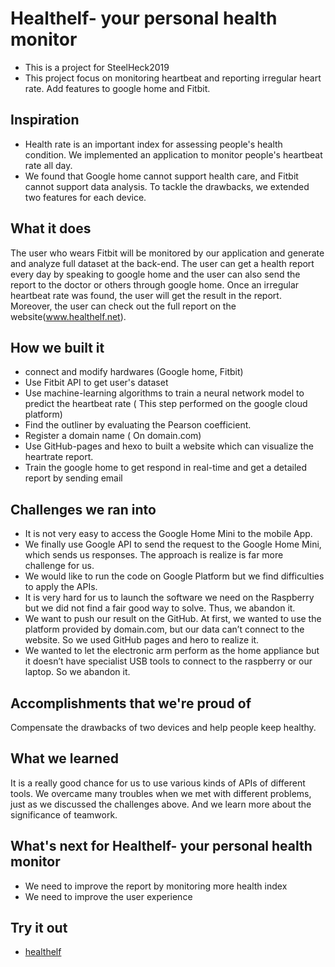 # Healthelf- your personal health monitor
- This is a project for SteelHeck2019
- This project focus on monitoring heartbeat and reporting irregular heart rate. Add features to google home and Fitbit.

## Inspiration
- Health rate is an important index for assessing people's health condition. We implemented an application to monitor people's heartbeat rate all day.
- We found that Google home cannot support health care, and Fitbit cannot support data analysis. To tackle the drawbacks, we extended two features for each device.

## What it does
The user who wears Fitbit will be monitored by our application and generate and analyze full dataset at the back-end. The user can get a health report every day by speaking to google home and the user can also send the report to the doctor or others through google home. Once an irregular heartbeat rate was found, the user will get the result in the report. Moreover, the user can check out the full report on the website(www.healthelf.net).

## How we built it
- connect and modify hardwares (Google home, Fitbit)
- Use Fitbit API to get user's dataset
- Use machine-learning algorithms to train a neural network model to predict the heartbeat rate ( This step performed on the google cloud platform)
- Find the outliner by evaluating the Pearson coefficient.
- Register a domain name ( On domain.com)
- Use GitHub-pages and hexo to built a website which can visualize the heartrate report.
- Train the google home to get respond in real-time and get a detailed report by sending email

## Challenges we ran into
- It is not very easy to access the Google Home Mini to the mobile App.
- We finally use Google API to send the request to the Google Home Mini, which sends us responses. The approach is realize is far more challenge for us.
- We would like to run the code on Google Platform but we find difficulties to apply the APIs.
- It is very hard for us to launch the software we need on the Raspberry but we did not find a fair good way to solve. Thus, we abandon it.
- We want to push our result on the GitHub. At first, we wanted to use the platform provided by domain.com, but our data can’t connect to the website. So we used GitHub pages and hero to realize it.
- We wanted to let the electronic arm perform as the home appliance but it doesn’t have specialist USB tools to connect to the raspberry or our laptop. So we abandon it.

## Accomplishments that we're proud of
Compensate the drawbacks of two devices and help people keep healthy.

## What we learned
It is a really good chance for us to use various kinds of APIs of different tools. We overcame many troubles when we met with different problems, just as we discussed the challenges above. And we learn more about the significance of teamwork.

## What's next for Healthelf- your personal health monitor
- We need to improve the report by monitoring more health index
- We need to improve the user experience

## Try it out
-  [healthelf](www.healthelf.com)
